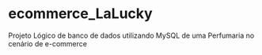 # ecommerce_LaLucky
Projeto Lógico de banco de dados utilizando MySQL de uma Perfumaria no cenário de e-commerce
